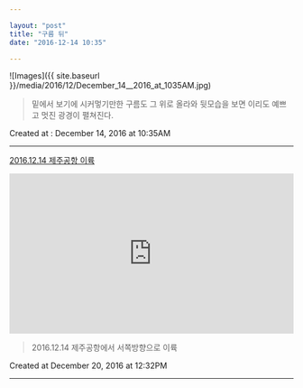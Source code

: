 ```yaml
---

layout: "post"  
title: "구름 뒤"  
date: "2016-12-14 10:35"

---
```


![Images]({{ site.baseurl }}/media/2016/12/December_14__2016_at_1035AM.jpg)

> 밑에서 보기에 시커멓기만한 구름도 그 위로 올라와 뒷모습을 보면 이리도 예쁘고 멋진 광경이 펼쳐진다.

Created at : December 14, 2016 at 10:35AM

---

[2016.12.14 제주공항 이륙](http://youtu.be/0jAIe67YceI)

<style>.embed-container { position: relative; padding-bottom: 56.25%; height: 0; overflow: hidden; max-width: 100%; } .embed-container iframe, .embed-container object, .embed-container embed { position: absolute; top: 0; left: 0; width: 100%; height: 100%; }</style><div class='embed-container'><iframe src='https://www.youtube.com/embed//0jAIe67YceI' frameborder='0' allowfullscreen></iframe></div>

> 2016.12.14 제주공항에서 서쪽방향으로 이륙

Created at December 20, 2016 at 12:32PM

---
